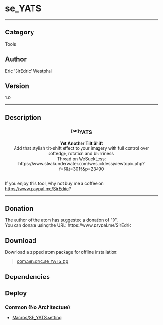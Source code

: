 # se_YATS
___

## Category
Tools

## Author
Eric 'SirEdric' Westphal

## Version
1.0

___

## Description
<h3 align="center"><sup>&#91;se&#93;</sup>YATS</h3><p align="center"><strong>Yet Another Tilt Shift</strong>
<br>Add that stylish tilt-shift effect to your imagery with full control over softedge, rotation and blurriness.<br>
Thread on WeSuckLess: https://www.steakunderwater.com/wesuckless/viewtopic.php?f=6&t=3015&p=23490<br><br>

If you enjoy this tool, why not buy me a coffee on https://www.paypal.me/SirEdric? </p>




___

## Donation
The author of the atom has suggested a donation of "0".  
You can donate using the URL: <a href="https://www.paypal.me/SirEdric">https://www.paypal.me/SirEdric</a>
## Download

Download a zipped atom package for offline installation:
> [com.SirEdric.se_YATS.zip](https://gitlab.com/WeSuckLess/Reactor/-/archive/master/Reactor-master.zip?path=Atoms/com.SirEdric.se_YATS)  

## Dependencies

## Deploy

### Common (No Architecture)

<ul>
<li><a href="https://gitlab.com/WeSuckLess/Reactor/-/blob/master/Atoms/com.SirEdric.se_YATS/Macros/SE_YATS.setting?ref_type=heads">Macros/SE_YATS.setting</a></li>
</ul>
